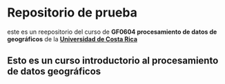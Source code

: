 # Repositorio de prueba

este es un reepositorio del curso de **GF0604 procesamiento de datos de geográficos** de la [**Universidad de Costa Rica**](https://www.ucr.ac.cr/)
## Esto es un curso introductorio al procesamiento de datos geográficos
